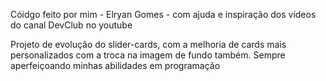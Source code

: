 Cóidgo feito por mim - Elryan Gomes - com ajuda e inspiração dos vídeos do canal DevClub no youtube

Projeto de evolução do slider-cards, com a melhoria de cards mais personalizados com a troca na imagem de fundo também.
Sempre aperfeiçoando minhas abilidades em programação

